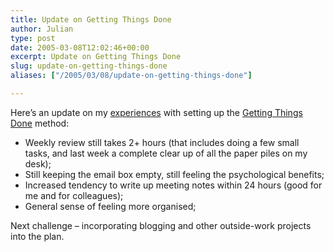 ```yaml
---
title: Update on Getting Things Done
author: Julian
type: post
date: 2005-03-08T12:02:46+00:00
excerpt: Update on Getting Things Done
slug: update-on-getting-things-done 
aliases: ["/2005/03/08/update-on-getting-things-done"]

---
```

Here&#8217;s an update on my [experiences][1] with setting up the [Getting Things Done][2] method:

  * Weekly review still takes 2+ hours (that includes doing a few small tasks, and last week a complete clear up of all the paper piles on my desk);
  * Still keeping the email box empty, still feeling the psychological benefits;
  * Increased tendency to write up meeting notes within 24 hours (good for me and for colleagues);
  * General sense of feeling more organised;

Next challenge &#8211; incorporating blogging and other outside-work projects into the plan.

 [1]: https://www.synesthesia.co.uk/blog/archives/2005/02/28/getting-things-done/
 [2]: https://www.amazon.co.uk/exec/obidos/redirect?tag=fivegocrazyinmid%26link_code=xm2%26camp=2025%26creative=165953%26path=https://www.amazon.co.uk/gp/redirect.html%253fASIN=0749922648%2526location=/o/ASIN/0749922648%25253FSubscriptionId=0EMV44A9A5YT1RVDGZ82